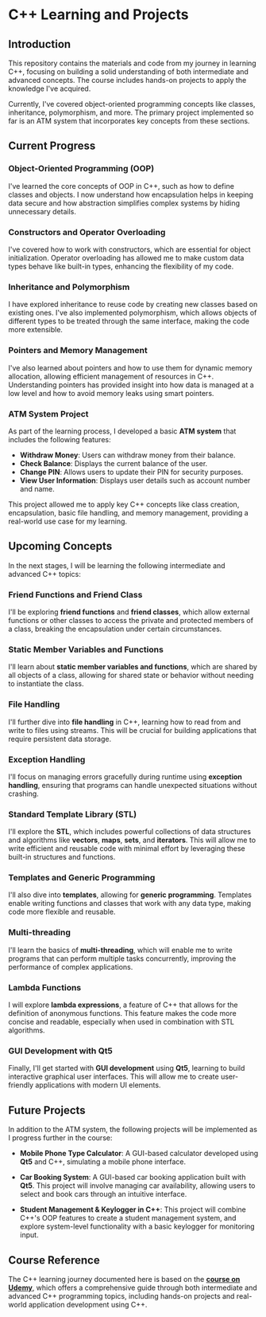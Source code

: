 # C++ Learning and Projects

## Introduction

This repository contains the materials and code from my journey in learning C++, focusing on building a solid understanding of both intermediate and advanced concepts. The course includes hands-on projects to apply the knowledge I've acquired.

Currently, I've covered object-oriented programming concepts like classes, inheritance, polymorphism, and more. The primary project implemented so far is an ATM system that incorporates key concepts from these sections.

## Current Progress

### Object-Oriented Programming (OOP)
I've learned the core concepts of OOP in C++, such as how to define classes and objects. I now understand how encapsulation helps in keeping data secure and how abstraction simplifies complex systems by hiding unnecessary details.

### Constructors and Operator Overloading
I've covered how to work with constructors, which are essential for object initialization. Operator overloading has allowed me to make custom data types behave like built-in types, enhancing the flexibility of my code.

### Inheritance and Polymorphism
I have explored inheritance to reuse code by creating new classes based on existing ones. I've also implemented polymorphism, which allows objects of different types to be treated through the same interface, making the code more extensible.

### Pointers and Memory Management
I've also learned about pointers and how to use them for dynamic memory allocation, allowing efficient management of resources in C++. Understanding pointers has provided insight into how data is managed at a low level and how to avoid memory leaks using smart pointers.

### ATM System Project
As part of the learning process, I developed a basic **ATM system** that includes the following features:
- **Withdraw Money**: Users can withdraw money from their balance.
- **Check Balance**: Displays the current balance of the user.
- **Change PIN**: Allows users to update their PIN for security purposes.
- **View User Information**: Displays user details such as account number and name.

This project allowed me to apply key C++ concepts like class creation, encapsulation, basic file handling, and memory management, providing a real-world use case for my learning.

## Upcoming Concepts

In the next stages, I will be learning the following intermediate and advanced C++ topics:

### Friend Functions and Friend Class
I'll be exploring **friend functions** and **friend classes**, which allow external functions or other classes to access the private and protected members of a class, breaking the encapsulation under certain circumstances.

### Static Member Variables and Functions
I'll learn about **static member variables and functions**, which are shared by all objects of a class, allowing for shared state or behavior without needing to instantiate the class.

### File Handling
I'll further dive into **file handling** in C++, learning how to read from and write to files using streams. This will be crucial for building applications that require persistent data storage.

### Exception Handling
I'll focus on managing errors gracefully during runtime using **exception handling**, ensuring that programs can handle unexpected situations without crashing.

### Standard Template Library (STL)
I'll explore the **STL**, which includes powerful collections of data structures and algorithms like **vectors**, **maps**, **sets**, and **iterators**. This will allow me to write efficient and reusable code with minimal effort by leveraging these built-in structures and functions.

### Templates and Generic Programming
I'll also dive into **templates**, allowing for **generic programming**. Templates enable writing functions and classes that work with any data type, making code more flexible and reusable.

### Multi-threading
I'll learn the basics of **multi-threading**, which will enable me to write programs that can perform multiple tasks concurrently, improving the performance of complex applications.

### Lambda Functions
I will explore **lambda expressions**, a feature of C++ that allows for the definition of anonymous functions. This feature makes the code more concise and readable, especially when used in combination with STL algorithms.

### GUI Development with Qt5
Finally, I'll get started with **GUI development** using **Qt5**, learning to build interactive graphical user interfaces. This will allow me to create user-friendly applications with modern UI elements.

## Future Projects

In addition to the ATM system, the following projects will be implemented as I progress further in the course:

- **Mobile Phone Type Calculator**: A GUI-based calculator developed using **Qt5** and C++, simulating a mobile phone interface.
  
- **Car Booking System**: A GUI-based car booking application built with **Qt5**. This project will involve managing car availability, allowing users to select and book cars through an intuitive interface.

- **Student Management & Keylogger in C++**: This project will combine C++'s OOP features to create a student management system, and explore system-level functionality with a basic keylogger for monitoring input.

## Course Reference

The C++ learning journey documented here is based on the **[course on Udemy](https://www.udemy.com/course/master-cpp-byteboard/)**, which offers a comprehensive guide through both intermediate and advanced C++ programming topics, including hands-on projects and real-world application development using C++.
